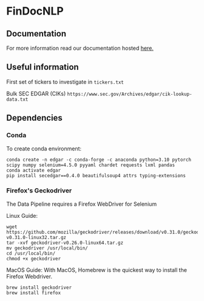 # FinDocNLP

## Documentation

For more information read our documentation hosted [here.](https://kamilkrukowski.github.io/FinDocNLP)

## Useful information

First set of tickers to investigate in `tickers.txt`

Bulk SEC EDGAR (CIKs)
```https://www.sec.gov/Archives/edgar/cik-lookup-data.txt```

## Dependencies
### Conda

To create conda environment:
```
conda create -n edgar -c conda-forge -c anaconda python=3.10 pytorch scipy numpy selenium=4.5.0 pyyaml chardet requests lxml pandas
conda activate edgar
pip install secedgar==0.4.0 beautifulsoup4 attrs typing-extensions
```

### Firefox's Geckodriver
The Data Pipeline requires a Firefox WebDriver for Selenium

Linux Guide:
```
wget https://github.com/mozilla/geckodriver/releases/download/v0.31.0/geckodriver-v0.31.0-linux32.tar.gz 
tar -xvf geckodriver-v0.26.0-linux64.tar.gz 
mv geckodriver /usr/local/bin/
cd /usr/local/bin/
chmod +x geckodriver 
```

MacOS Guide:
With MacOS, Homebrew is the quickest way to install the Firefox Webdriver.
```
brew install geckodriver
brew install firefox
```